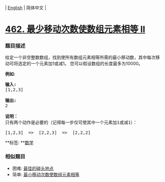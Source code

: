 | [English](README_EN.md) | 简体中文 |

# [462. 最少移动次数使数组元素相等 II](https://leetcode-cn.com/problems/minimum-moves-to-equal-array-elements-ii)
 ### 题目描述
<p>给定一个非空整数数组，找到使所有数组元素相等所需的最小移动数，其中每次移动可将选定的一个元素加1或减1。 您可以假设数组的长度最多为10000。</p>

<p><strong>例如:</strong></p>

<pre>
<strong>输入:</strong>
[1,2,3]

<strong>输出:</strong>
2

<strong>说明：
</strong>只有两个动作是必要的（记得每一步仅可使其中一个元素加1或减1）： 

[1,2,3]  =&gt;  [2,2,3]  =&gt;  [2,2,2]
</pre>

**标签:	**[数学](https://leetcode-cn.com/tag/math) 
 ### 相似题目
- 困难:	[最佳的碰头地点](https://leetcode-cn.com/problems/best-meeting-point) 
- 简单:	[最小移动次数使数组元素相等](https://leetcode-cn.com/problems/minimum-moves-to-equal-array-elements) 
